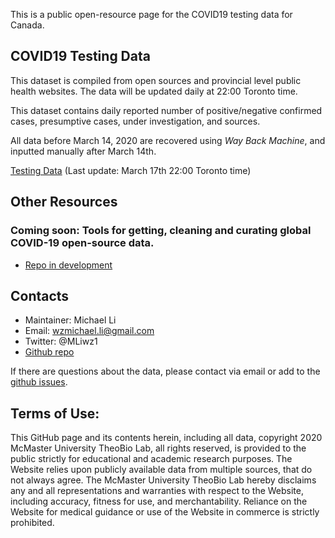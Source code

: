 This is a public open-resource page for the COVID19 testing data for Canada. 

## COVID19 Testing Data

This dataset is compiled from open sources and provincial level public health websites. 
The data will be updated daily at 22:00 Toronto time.

This dataset contains daily reported number of positive/negative confirmed cases, presumptive cases, under investigation, and sources. 

All data before March 14, 2020 are recovered using _Way Back Machine_, and inputted manually after March 14th. 

[Testing Data](https://github.com/wzmli/COVID19-Canada/raw/master/COVID-19_test.csv) (Last update: March 17th 22:00 Toronto time)

## Other Resources

### Coming soon: Tools for getting, cleaning and curating global COVID-19 open-source  data.

- [Repo in development](https://github.com/wzmli/curate_coronadata)

## Contacts 

- Maintainer: Michael Li 
- Email: wzmichael.li@gmail.com
- Twitter: @MLiwz1
- [Github repo](https://github.com/wzmli/COVID19-Canada)

If there are questions about the data, please contact via email or add to the [github issues](https://github.com/wzmli/COVID19-Canada/issues). 

## Terms of Use:

This GitHub page and its contents herein, including all data, copyright 2020 McMaster University TheoBio Lab, all rights reserved, is provided to the public strictly for educational and academic research purposes.  The Website relies upon publicly available data from multiple sources, that do not always agree. The McMaster University TheoBio Lab hereby disclaims any and all representations and warranties with respect to the Website, including accuracy, fitness for use, and merchantability.  Reliance on the Website for medical guidance or use of the Website in commerce is strictly prohibited.
